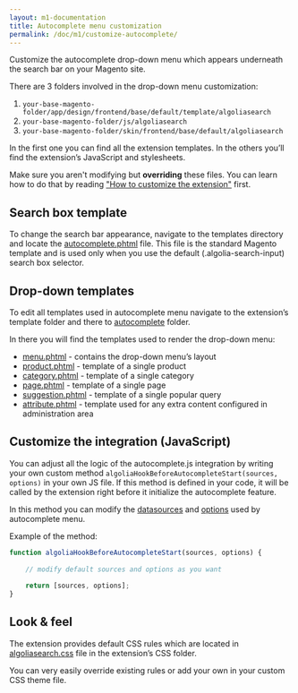 ```yaml
---
layout: m1-documentation
title: Autocomplete menu customization
permalink: /doc/m1/customize-autocomplete/
---
```


Customize the autocomplete drop-down menu which appears underneath the search bar on your Magento site.

There are 3 folders involved in the drop-down menu customization:

1. `your-base-magento-folder/app/design/frontend/base/default/template/algoliasearch`
2. `your-base-magento-folder/js/algoliasearch`
3. `your-base-magento-folder/skin/frontend/base/default/algoliasearch`

In the first one you can find all the extension templates. In the others you’ll find the extension’s JavaScript and stylesheets.

<div class="alert alert-warning">
    Make sure you aren't modifying but <strong>overriding</strong> these files. You can learn how to do that by reading <a href="/magento/doc/m1/customize-extension/">"How to customize the extension"</a> first.
</div>

## Search box template

To change the search bar appearance, navigate to the templates directory and locate the [autocomplete.phtml](https://github.com/algolia/algoliasearch-magento/blob/master/app/design/frontend/base/default/template/algoliasearch/autocomplete.phtml) file. This file is the standard Magento template and is used only when you use the default (.algolia-search-input) search box selector.

## Drop-down templates

To edit all templates used in autocomplete menu navigate to the extension’s template folder and there to [autocomplete](https://github.com/algolia/algoliasearch-magento/tree/master/app/design/frontend/base/default/template/algoliasearch/autocomplete) folder.

In there you will find the templates used to render the drop-down menu:

* [menu.phtml](https://github.com/algolia/algoliasearch-magento/blob/master/app/design/frontend/base/default/template/algoliasearch/autocomplete/menu.phtml) - contains the drop-down menu’s layout
* [product.phtml](https://github.com/algolia/algoliasearch-magento/blob/master/app/design/frontend/base/default/template/algoliasearch/autocomplete/product.phtml) - template of a single product
* [category.phtml](https://github.com/algolia/algoliasearch-magento/blob/master/app/design/frontend/base/default/template/algoliasearch/autocomplete/category.phtml) - template of a single category
* [page.phtml](https://github.com/algolia/algoliasearch-magento/blob/master/app/design/frontend/base/default/template/algoliasearch/autocomplete/page.phtml) - template of a single page
* [suggestion.phtml](https://github.com/algolia/algoliasearch-magento/blob/master/app/design/frontend/base/default/template/algoliasearch/autocomplete/suggestion.phtml) - template of a single popular query
* [attribute.phtml](https://github.com/algolia/algoliasearch-magento/blob/master/app/design/frontend/base/default/template/algoliasearch/autocomplete/attribute.phtml) - template used for any extra content configured in administration area

## Customize the integration (JavaScript)

You can adjust all the logic of the autocomplete.js integration by writing your own custom method `algoliaHookBeforeAutocompleteStart(sources, options)` in your own JS file.
If this method is defined in your code, it will be called by the extension right before it initialize the autocomplete feature.

In this method you can modify the [datasources](https://github.com/algolia/autocomplete.js#datasets) and [options](https://github.com/algolia/autocomplete.js#options) used by autocomplete menu.

Example of the method:

```js
function algoliaHookBeforeAutocompleteStart(sources, options) {
	
	// modify default sources and options as you want
	
	return [sources, options];
}
```

## Look & feel

The extension provides default CSS rules which are located in [algoliasearch.css](https://github.com/algolia/algoliasearch-magento/blob/master/skin/frontend/base/default/algoliasearch/algoliasearch.css) file in the extension’s CSS folder.

You can very easily override existing rules or add your own in your custom CSS theme file.
